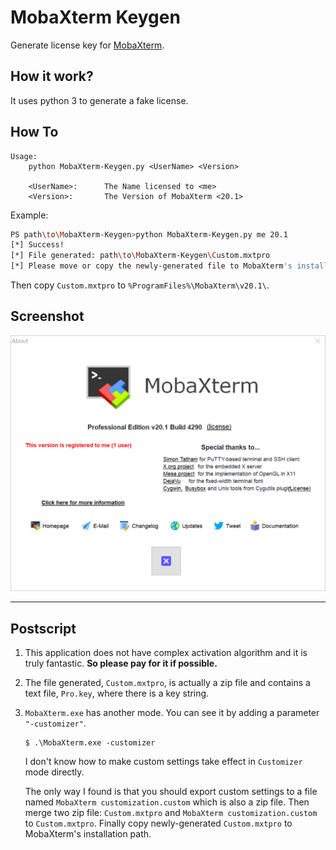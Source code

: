 # MobaXterm Keygen

Generate license key for [MobaXterm](https://mobaxterm.mobatek.net/download-home-edition.html).

## How it work?

It uses python 3 to generate a fake license.

## How To

```
Usage:
    python MobaXterm-Keygen.py <UserName> <Version>

    <UserName>:      The Name licensed to <me>
    <Version>:       The Version of MobaXterm <20.1>
```

Example:

```bash
PS path\to\MobaXterm-Keygen>python MobaXterm-Keygen.py me 20.1
[*] Success!
[*] File generated: path\to\MobaXterm-Keygen\Custom.mxtpro
[*] Please move or copy the newly-generated file to MobaXterm's installation path.
```

Then copy `Custom.mxtpro` to `%ProgramFiles%\MobaXterm\v20.1\`.

## Screenshot

![](v20.1-about.png)

---

## Postscript

1. This application does not have complex activation algorithm and it is truly fantastic. __So please pay for it if possible.__

2. The file generated, `Custom.mxtpro`, is actually a zip file and contains a text file, `Pro.key`, where there is a key string. 

3. `MobaXterm.exe` has another mode. You can see it by adding a parameter `"-customizer"`.

   ```
   $ .\MobaXterm.exe -customizer
   ```

   I don't know how to make custom settings take effect in `Customizer` mode directly. 
   
   The only way I found is that you should export custom settings to a file named `MobaXterm customization.custom` which is also a zip file. Then merge two zip file: `Custom.mxtpro` and `MobaXterm customization.custom` to `Custom.mxtpro`. Finally copy newly-generated `Custom.mxtpro` to MobaXterm's installation path.

